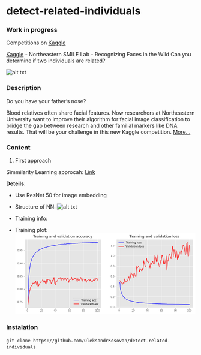 # detect-related-individuals

### Work in progress

Competitions on [Kaggle](https://www.kaggle.com)

[Kaggle](https://www.kaggle.com/c/recognizing-faces-in-the-wild) - Northeastern SMILE Lab - Recognizing Faces in the Wild Can you determine if two individuals are related?

![alt txt](https://media.kairos.com/blog-images/crowd.png)


### Description

Do you have your father’s nose?

Blood relatives often share facial features. Now researchers at Northeastern University want to improve their algorithm for facial image classification to bridge the gap between research and other familial markers like DNA results. That will be your challenge in this new Kaggle competition. [More...](https://www.kaggle.com/c/recognizing-faces-in-the-wild)

### Content

1. First approach

Simmilarity Learning approcah: [Link](https://github.com/OleksandrKosovan/detect-related-individuals/blob/master/01-similarity-learning-with-vectorization)

**Deteils**:
- Use ResNet 50 for image embedding
- Structure of NN:
![alt txt]()
- Training info:

- Training plot:
![alt txt](https://github.com/OleksandrKosovan/detect-related-individuals/blob/master/01-similarity-learning-with-vectorization/img/train-plot.png)

### Instalation

`git clone https://github.com/OleksandrKosovan/detect-related-individuals`

